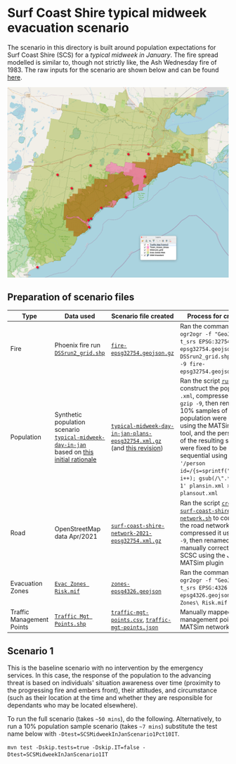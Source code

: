 # Surf Coast Shire typical midweek evacuation scenario

The scenario in this directory is built around population expectations for Surf Coast Shire (SCS) for a *typical midweek in January*. The fire spread modelled is similar to, though not strictly like, the Ash Wednesday fire of 1983. The raw inputs for the scenario are shown below and can be found [here](https://github.com/agentsoz/ees-data/tree/a183013b937102e676fd1f9ff6bfd177d61179e4/surf-coast-shire/from-scsc-20210506).

![Scenario Inputs](https://raw.githubusercontent.com/agentsoz/ees-data/a18c799c1d95816d15d7070e4f1d8f4d16ea5747/surf-coast-shire/from-scsc-20210506/scs-scenario-inputs.png)

## Preparation of scenario files

Type | Data used | Scenario file created | Process for creating
-|-|-|-
Fire | Phoenix fire run [`DSSrun2_grid.shp`](https://github.com/agentsoz/ees-data/tree/a18c799c1d95816d15d7070e4f1d8f4d16ea5747/surf-coast-shire/from-scsc-20210506) | [`fire-epsg32754.geojson.gz`](fire-epsg32754.geojson.gz) | Ran the command `ogr2ogr -f "GeoJson" -t_srs EPSG:32754 fire-epsg32754.geojson DSSrun2_grid.shp && gzip -9 fire-epsg32754.geojson`
Population | Synthetic population scenario [`typical-midweek-day-in-jan`](https://github.com/agentsoz/ees-synthetic-population/tree/a18c799c1d95816d15d7070e4f1d8f4d16ea5747/plan-algorithm/scenarios/typical-midweek-day-in-jan) based on [this initial rationale](https://github.com/agentsoz/ees-synthetic-population/blob/3ee29e8c6ab6986f3758e210479a57567bd2e227/plan-algorithm/scenarios/typical-midweek-day-in-jan/rationale.pdf) | [`typical-midweek-day-in-jan-plans-epsg32754.xml.gz`](typical-midweek-day-in-jan-plans-epsg32754.xml.gz) (and [this revision](https://github.com/agentsoz/ees-synthetic-population/blob/a18c799c1d95816d15d7070e4f1d8f4d16ea5747/plan-algorithm/scenarios/typical-midweek-day-in-jan/rationale2.pdf))| Ran the script [`run.sh`](https://github.com/agentsoz/ees-synthetic-population/blob/3ee29e8c6ab6986f3758e210479a57567bd2e227/plan-algorithm/run.sh) to construct the population `.xml`, compressed it using `gzip -9`, then renamed; 10% samples of the population were created using the MATSim Gui tool, and the person IDs of the resulting samples were fixed to be sequential using `awk '/person id=/{s=sprintf("\"%d\"", i++); gsub(/\".*\"/, s)} 1' plansin.xml > plansout.xml`
Road | OpenStreetMap data Apr/2021| [`surf-coast-shire-network-2021-epsg32754.xml.gz`](../surf-coast-shire-network-2021-epsg32754.xml.gz) | Ran the script [`create-surf-coast-shire-network.sh`](https://github.com/agentsoz/ees-data/blob/a183013b937102e676fd1f9ff6bfd177d61179e4/surf-coast-shire/osm/create-surf-coast-shire-network.sh) to construct the road network `.xml`, compressed it using `gzip -9`, then renamed, then manually corrected by SCSC using the JOSM MATSim plugin
Evacuation Zones | [`Evac Zones Risk.mif`](https://github.com/agentsoz/ees-data/tree/a183013b937102e676fd1f9ff6bfd177d61179e4/surf-coast-shire/from-scsc-20210506) | [`zones-epsg4326.geojson`](zones-epsg4326.geojson) | Ran the command `ogr2ogr -f "GeoJson" -t_srs EPSG:4326 zones-epsg4326.geojson Evac\ Zones\ Risk.mif`
Traffic Management Points | [`Traffic Mgt Points.shp`](https://github.com/agentsoz/ees-data/tree/a183013b937102e676fd1f9ff6bfd177d61179e4/surf-coast-shire/from-scsc-20210506) | [`traffic-mgt-points.csv`](traffic-mgt-points.csv), [`traffic-mgt-points.json`](traffic-mgt-points.json) | Manually mapped traffic management points to MATSim network link IDs

## Scenario 1

This is the baseline scenario with no intervention by the emergency services. In this case, the response of the population to the advancing threat is based on individuals' situation awareness over time (proximity to the progressing fire and embers front), their attitudes, and circumstance (such as their location at the time and whether they are responsible for dependants who may be located elsewhere).

To run the full scenario (takes `~50 mins`), do the following. Alternatively, to run a 10% population sample scenario (takes `~7 mins`) substitute the test name below with `-Dtest=SCSMidweekInJanScenario1Pct10IT`.
```
mvn test -Dskip.tests=true -Dskip.IT=false -Dtest=SCSMidweekInJanScenario1IT
```

